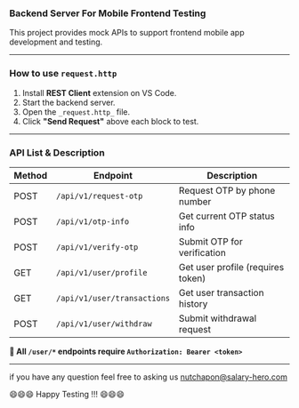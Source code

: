 ### Backend Server For Mobile Frontend Testing

This project provides mock APIs to support frontend mobile app development and testing.

---

### How to use `request.http`

1. Install **REST Client** extension on VS Code.
2. Start the backend server.
3. Open the `_request.http_` file.
4. Click **"Send Request"** above each block to test.

---

### API List & Description

| Method | Endpoint                    | Description                       |
| ------ | --------------------------- | --------------------------------- |
| POST   | `/api/v1/request-otp`       | Request OTP by phone number       |
| POST   | `/api/v1/otp-info`          | Get current OTP status info       |
| POST   | `/api/v1/verify-otp`        | Submit OTP for verification       |
| GET    | `/api/v1/user/profile`      | Get user profile (requires token) |
| GET    | `/api/v1/user/transactions` | Get user transaction history      |
| POST   | `/api/v1/user/withdraw`     | Submit withdrawal request         |

**🔐 All `/user/*` endpoints require `Authorization: Bearer <token>`**

---

if you have any question feel free to asking us nutchapon@salary-hero.com

😄😄😄 Happy Testing !!! 😄😄😄

